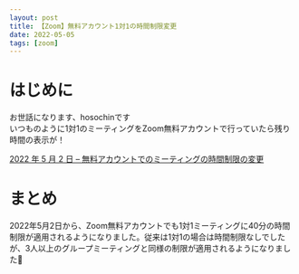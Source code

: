 ```yaml
---
layout: post
title: 【Zoom】無料アカウント1対1の時間制限変更
date: 2022-05-05
tags: [zoom]
---
```


# はじめに

お世話になります、hosochinです  
いつものように1対1のミーティングをZoom無料アカウントで行っていたら残り時間の表示が！  

[2022 年 5 月 2 日 – 無料アカウントでのミーティングの時間制限の変更](https://support.zoom.us/hc/ja/articles/5809097508109-2022-%E5%B9%B4-5-%E6%9C%88-2-%E6%97%A5-%E7%84%A1%E6%96%99%E3%82%A2%E3%82%AB%E3%82%A6%E3%83%B3%E3%83%88%E3%81%A7%E3%81%AE%E3%83%9F%E3%83%BC%E3%83%86%E3%82%A3%E3%83%B3%E3%82%B0%E3%81%AE%E6%99%82%E9%96%93%E5%88%B6%E9%99%90%E3%81%AE%E5%A4%89%E6%9B%B4)  

# まとめ

2022年5月2日から、Zoom無料アカウントでも1対1ミーティングに40分の時間制限が適用されるようになりました。従来は1対1の場合は時間制限なしでしたが、3人以上のグループミーティングと同様の制限が適用されるようになりました🍺
